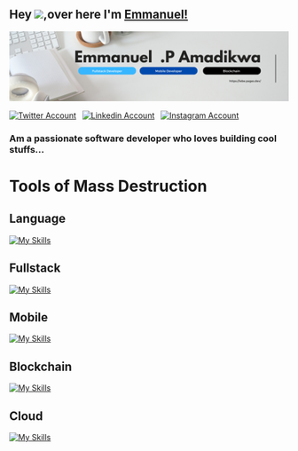 ## Hey  <img src="https://github.com/TheDudeThatCode/TheDudeThatCode/blob/master/Assets/Hi.gif" width="29">,over here I'm [Emmanuel!](https://linktr.ee/lebemanuel) 

![](githubimg.png)

<!-- Links to Accounts -->

<a href="https://twitter.com/emmanuellebe24"><img src="https://cdn.worldvectorlogo.com/logos/twitter-6.svg" title="Twitter" alt="Twitter Account" width="40"/></a>
&ensp;<a href="https://www.linkedin.com/in/emmanuelphilipel/"><img src="https://cdn.worldvectorlogo.com/logos/linkedin-icon-2.svg" title="Linkedin" alt="Linkedin Account" width="30"/></a> 
&ensp;<a href="https://www.instagram.com/francescociullaroma"><img src="https://cdn.worldvectorlogo.com/logos/instagram-5.svg" title="Instagram" alt="Instagram Account" width="30"/></a> 
<br>

### Am a passionate  software developer who loves building cool stuffs...


# Tools of Mass Destruction

## Language
[![My Skills](https://skillicons.dev/icons?i=js,python,dart,solidity)](https://skillicons.dev)

 ## Fullstack
[![My Skills](https://skillicons.dev/icons?i=react,tailwind,nextjs,graphql,nodejs,mongodb,postgres,firebase,figma&theme=dark)](https://skillicons.dev)

 ## Mobile

 [![My Skills](https://skillicons.dev/icons?i=flutter,react)](https://skillicons.dev)


 ## Blockchain
 [![My Skills](https://skillicons.dev/icons?i=solidity,hardhart,react)](https://skillicons.dev)

  ## Cloud
 [![My Skills](https://skillicons.dev/icons?i=aws,gcd)](https://skillicons.dev)



